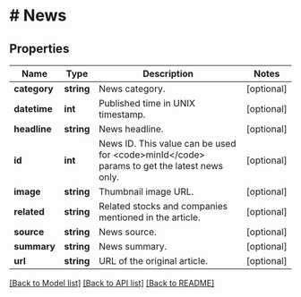 # # News

## Properties

Name | Type | Description | Notes
------------ | ------------- | ------------- | -------------
**category** | **string** | News category. | [optional]
**datetime** | **int** | Published time in UNIX timestamp. | [optional]
**headline** | **string** | News headline. | [optional]
**id** | **int** | News ID. This value can be used for &lt;code&gt;minId&lt;/code&gt; params to get the latest news only. | [optional]
**image** | **string** | Thumbnail image URL. | [optional]
**related** | **string** | Related stocks and companies mentioned in the article. | [optional]
**source** | **string** | News source. | [optional]
**summary** | **string** | News summary. | [optional]
**url** | **string** | URL of the original article. | [optional]

[[Back to Model list]](../../README.md#models) [[Back to API list]](../../README.md#endpoints) [[Back to README]](../../README.md)
